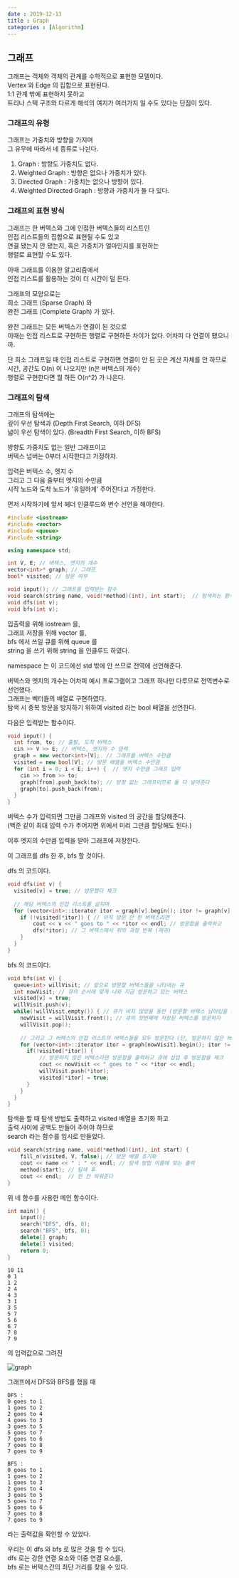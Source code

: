 ```yaml
---
date : 2019-12-13
title : Graph
categories : [Algorithm]
---
```


## 그래프

그래프는 객체와 객체의 관계를 수학적으로 표현한 모델이다.   
Vertex 와 Edge 의 집합으로 표현된다.  
1:1 관계 밖에 표현하지 못하고  
트리나 스택 구조와 다르게 해석의 여지가 여러가지 일 수도 있다는 단점이 있다.  

### 그래프의 유형  

그래프는 가중치와 방향을 가지며  
그 유무에 따라서 네 종류로 나뉜다.  

1. Graph : 방향도 가중치도 없다.  
2. Weighted Graph : 방향은 없으나 가중치가 있다.  
3. Directed Graph : 가중치는 없으나 방향이 있다.  
4. Weighted Directed Graph : 방향과 가중치가 둘 다 있다.  

### 그래프의 표현 방식

그래프는 한 버텍스와 그에 인접한 버텍스들의 리스트인  
인접 리스트들의 집합으로 표현될 수도 있고  
연결 됐는지 안 됐는지, 혹은 가중치가 얼마인지를 표현하는  
행렬로 표현할 수도 있다.  

이때 그래프를 이용한 알고리즘에서  
인접 리스트를 활용하는 것이 더 시간이 덜 든다.  


그래프의 모양으로는  
희소 그래프 (Sparse Graph) 와  
완전 그래프 (Complete Graph) 가 있다.  

완전 그래프는 모든 버텍스가 연결이 된 것으로  
이때는 인접 리스트로 구현하든 행렬로 구현하든 차이가 없다. 어차피 다 연결이 됐으니까.  

단 희소 그래프일 때 인접 리스트로 구현하면 연결이 안 된 곳은 계산 자체를 안 하므로  
시간, 공간도 O(n) 이 나오지만 (n은 버텍스의 개수)  
행렬로 구현한다면 뭘 하든 O(n^2) 가 나온다.  


### 그래프의 탐색

그래프의 탐색에는  
깊이 우선 탐색과 (Depth First Search, 이하 DFS)  
넓이 우선 탐색이 있다. (Breadth First Search, 이하 BFS)  

방향도 가중치도 없는 일반 그래프이고  
버텍스 넘버는 0부터 시작한다고 가정하자.  

입력은 버텍스 수, 엣지 수  
그리고 그 다음 줄부터 엣지의 수만큼  
시작 노드와 도착 노드가 '유일하게' 주어진다고 가정한다.  

먼저 시작하기에 앞서 헤더 인클루드와 변수 선언을 해야한다.  

```c++
#include <iostream>
#include <vector>
#include <queue>
#include <string>

using namespace std;

int V, E; // 버텍스, 엣지의 개수
vector<int>* graph; // 그래프
bool* visited; // 방문 여부

void input(); // 그래프를 입력받는 함수
void search(string name, void(*method)(int), int start);  // 탐색하는 함수
void dfs(int v);
void bfs(int v);
```

입출력을 위해 iostream 을,  
그래프 저장을 위해 vector 를,  
bfs 에서 쓰일 큐를 위해 queue 를  
string 을 쓰기 위해 string 을 인클루드 하였다.  

namespace 는 이 코드에선 std 밖에 안 쓰므로 전역에 선언해준다.  

버텍스와 엣지의 개수는 어차피 예시 프로그램이고 그래프 하나만 다루므로 전역변수로 선언했다.  
그래프는 벡터들의 배열로 구현하였다.  
탐색 시 중복 방문을 방지하기 위하여 visited 라는 bool 배열을 선언한다.  

다음은 입력받는 함수이다.  

```c++
void input() {
  int from, to; // 출발, 도착 버텍스 
  cin >> V >> E; // 버텍스, 엣지의 수 입력
  graph = new vector<int>[V];  // 그래프를 버텍스 수만큼
  visited = new bool[V]; // 방문 배열을 버텍스 수만큼
  for (int i = 0; i < E; i++) {  // 엣지 수만큼 그래프 입력
    cin >> from >> to;
    graph[from].push_back(to); // 방향 없는 그래프이므로 둘 다 넣어준다
    graph[to].push_back(from);
  }
}
```

버텍스 수가 입력되면 그만큼 그래프와 visited 의 공간을 할당해준다.  
(백준 같이 최대 입력 수가 주어지면 위에서 미리 그만큼 할당해도 된다.)  

이후 엣지의 수만큼 입력을 받아 그래프에 저장한다.  

이 그래프를 dfs 한 후, bfs 할 것이다.  


dfs 의 코드이다.  

```c++
void dfs(int v) {
  visited[v] = true; // 방문했다 체크
  
  // 해당 버텍스의 인접 리스트를 살피며
  for (vector<int>::iterator itor = graph[v].begin(); itor != graph[v].end(); ++itor) {
    if (!visited[*itor]) { // 아직 방문 안 한 버텍스라면 
        cout << v << " goes to " << *itor << endl; // 방문함을 출력하고
        dfs(*itor); // 그 버텍스에서 위의 과정 반복 (재귀)
    }
  }
}
```

bfs 의 코드이다.  

```c++
void bfs(int v) {
  queue<int> willVisit; // 앞으로 방문할 버텍스들을 나타내는 큐
  int nowVisit; // 큐의 순서에 맞게 나와 지금 방문하고 있는 버텍스
  visited[v] = true;
  willVisit.push(v);
  while(!willVisit.empty()) { // 큐가 비지 않았을 동안 (방문할 버텍스 남아있을 동안)
    nowVisit = willVisit.front(); // 큐의 첫번째에 저장된 버텍스를 방문하자
    willVisit.pop();
    
    // 그리고 그 버텍스의 인접 리스트의 버텍스들을 모두 방문한다 (단, 방문하지 않은 버텍스만)
    for (vector<int>::iterator itor = graph[nowVisit].begin(); itor != graph[nowVisit].end(); ++itor) {  
      if(!visited[*itor]) {
      	  // 방문하지 않은 버텍스라면 방문함을 출력하고 큐에 삽입 후 방문함을 체크
          cout << nowVisit << " goes to " << *itor << endl;
          willVisit.push(*itor);
          visited[*itor] = true;
      }
    }
  }
}
```

탐색을 할 때 탐색 방법도 출력하고 visited 배열을 초기화 하고  
출력 사이에 공백도 만들어 주어야 하므로  
search 라는 함수를 임시로 만들었다.  

```c++
void search(string name, void(*method)(int), int start) {
	fill_n(visited, V, false); // 방문 배열 초기화
	cout << name << " : " << endl; // 탐색 방법 이름에 맞는 출력
	method(start); // 탐색 후
	cout << endl;  // 한 칸 띄워준다
}
```


위 네 함수를 사용한 메인 함수이다.  

```c++
int main() {
	input();
	search("DFS", dfs, 0);
	search("BFS", bfs, 0);
	delete[] graph;
	delete[] visited;
	return 0;
}
```

```text
10 11
0 1
1 2
2 4
4 3
3 1
3 5
5 7
5 6
6 7
7 8
7 9
```

의 입력값으로 그려진  

![graph](https://user-images.githubusercontent.com/22045424/70766692-dc3ac280-1da1-11ea-9246-cba8e7dfee7e.png)

그래프에서 DFS와 BFS를 했을 때  

```text
DFS :
0 goes to 1
1 goes to 2
2 goes to 4
4 goes to 3
3 goes to 5
5 goes to 7
7 goes to 6
7 goes to 8
7 goes to 9

BFS :
0 goes to 1
1 goes to 2
1 goes to 3
2 goes to 4
3 goes to 5
5 goes to 7
5 goes to 6
7 goes to 8
7 goes to 9
```

라는 출력값을 확인할 수 있었다.  



우리는 이 dfs 와 bfs 로 많은 것을 할 수 있다.  
dfs 로는 강한 연결 요소와 이중 연결 요소를,  
bfs 로는 버텍스간의 최단 거리를 찾을 수 있다.  
